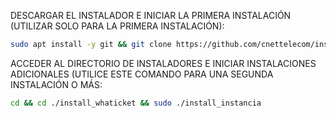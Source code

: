 DESCARGAR EL INSTALADOR E INICIAR LA PRIMERA INSTALACIÓN (UTILIZAR SOLO PARA LA PRIMERA INSTALACIÓN):

```bash
sudo apt install -y git && git clone https://github.com/cnettelecom/install_otis.git && sudo chmod -R 777 ./install_whaticket && cd ./install_whaticket && sudo ./install_primaria
```

ACCEDER AL DIRECTORIO DE INSTALADORES E INICIAR INSTALACIONES ADICIONALES (UTILICE ESTE COMANDO PARA UNA SEGUNDA INSTALACIÓN O MÁS:
```bash
cd && cd ./install_whaticket && sudo ./install_instancia

